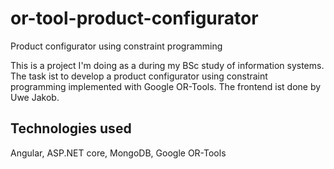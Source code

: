 # or-tool-product-configurator
Product configurator using constraint programming

This is a project I'm doing as a during my BSc study of information systems. The task ist to develop a product 
configurator using constraint programming implemented with Google OR-Tools. The frontend ist done by Uwe Jakob.

<h2>Technologies used</h2>
Angular, ASP.NET core, MongoDB, Google OR-Tools
